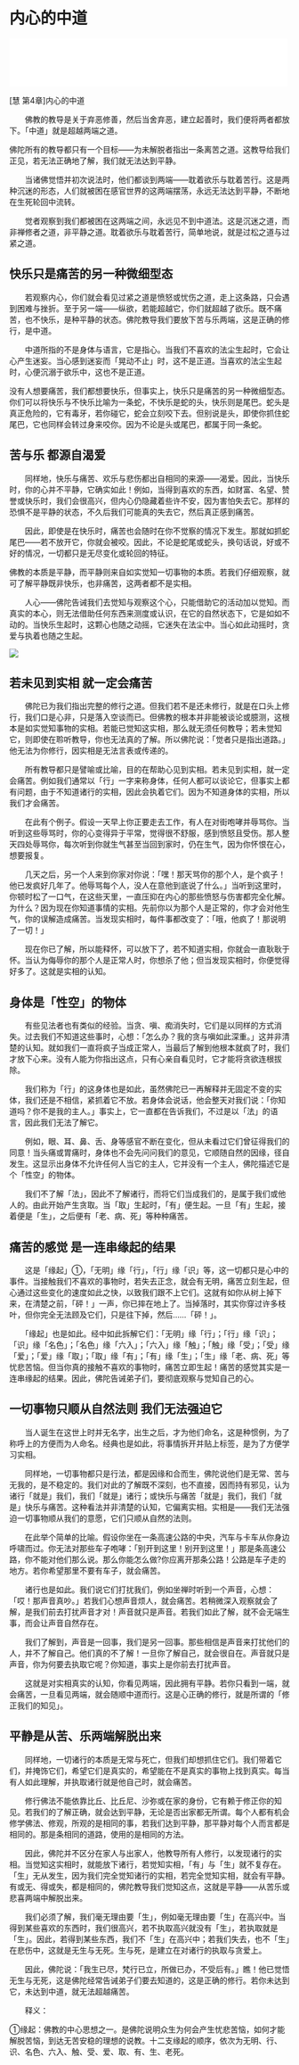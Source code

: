 # 内心的中道

<iframe frameborder="0" marginwidth="0" marginheight="0" width=500 height=86 src="./mp3/50-0.mp3"></iframe>

[慧 第4章]内心的中道

　　佛教的教导是关于弃恶修善，然后当舍弃恶，建立起善时，我们便将两者都放下。「中道」就是超越两端之道。

佛陀所有的教导都只有一个目标——为未解脱者指出一条离苦之道。这教导给我们正见，若无法正确地了解，我们就无法达到平静。

　　当诸佛觉悟并初次说法时，他们都谈到两端——耽着欲乐与耽着苦行。这是两种沉迷的形态，人们就被困在感官世界的这两端摆荡，永远无法达到平静，不断地在生死轮回中流转。

　　觉者观察到我们都被困在这两端之间，永远见不到中道法。这是沉迷之道，而非禅修者之道，非平静之道。耽着欲乐与耽着苦行，简单地说，就是过松之道与过紧之道。

 

## 快乐只是痛苦的另一种微细型态

 

　　若观察内心，你们就会看见过紧之道是愤怒或忧伤之道，走上这条路，只会遇到困难与挫折。至于另一端——纵欲，若能超越它，你们就超越了欲乐。既不痛苦，也不快乐，是种平静的状态。佛陀教导我们要放下苦与乐两端，这是正确的修行，是中道。

　　中道所指的不是身体与语言，它是指心。当我们不喜欢的法尘生起时，它会让心产生迷妄。当心感到迷妄而「晃动不止」时，这不是正道。当喜欢的法尘生起时，心便沉溺于欲乐中，这也不是正道。

没有人想要痛苦，我们都想要快乐，但事实上，快乐只是痛苦的另一种微细型态。你们可以将快乐与不快乐比喻为一条蛇，不快乐是蛇的头，快乐则是尾巴。蛇头是真正危险的，它有毒牙，若你碰它，蛇会立刻咬下去。但别说是头，即使你抓住蛇尾巴，它也同样会转过身来咬你。因为不论是头或尾巴，都属于同一条蛇。

 

## 苦与乐 都源自渴爱

 

　　同样地，快乐与痛苦、欢乐与悲伤都出自相同的来源——渴爱。因此，当快乐时，你的心并不平静，它确实如此！例如，当得到喜欢的东西，如财富、名望、赞誉或快乐时，我们会很高兴，但内心仍隐藏着些许不安，因为害怕失去它。那样的恐惧不是平静的状态，不久后我们可能真的失去它，然后真正感到痛苦。

　　因此，即使是在快乐时，痛苦也会随时在你不觉察的情况下发生。那就如抓蛇尾巴——若不放开它，你就会被咬。因此，不论是蛇尾或蛇头，换句话说，好或不好的情况，一切都只是无尽变化或轮回的特征。

佛教的本质是平静，而平静则来自如实觉知一切事物的本质。若我们仔细观察，就可了解平静既非快乐，也非痛苦，这两者都不是实相。

　　人心——佛陀告诫我们去觉知与观察这个心，只能借助它的活动加以觉知。而真实的本心，则无法借助任何东西来测度或认识，在它的自然状态下，它是如如不动的。当快乐生起时，这颗心也随之动摇，它迷失在法尘中。当心如此动摇时，贪爱与执着也随之生起。

![](./img/50-0.webp)

 

## 若未见到实相 就一定会痛苦

 

　　佛陀已为我们指出完整的修行之道。但我们若不是还未修行，就是在口头上修行，我们口是心非，只是落入空谈而已。但佛教的根本并非能被谈论或臆测，这根本是如实觉知事物的实相。若能已觉知这实相，那么就无须任何教导；若未觉知它，则即使在聆听教导，你也无法真的了解。所以佛陀说：「觉者只是指出道路。」他无法为你修行，因实相是无法言表或传递的。

　　所有教导都只是譬喻或比喻，目的在帮助心见到实相。若未见到实相，就一定会痛苦。例如我们通常以「行」一字来称身体，任何人都可以谈论它，但事实上都有问题，由于不知道诸行的实相，因此会执着它们。因为不知道身体的实相，所以我们才会痛苦。

　　在此有个例子。假设一天早上你正要走去工作，有人在对街咆哮并辱骂你。当听到这些辱骂时，你的心变得异于平常，觉得很不舒服，感到愤怒且受伤。那人整天四处辱骂你，每次听到你就生气甚至当回到家时，仍在生气，因为你怀恨在心，想要报复。

　　几天之后，另一个人来到你家对你说：「嘿！那天骂你的那个人，是个疯子！他已发疯好几年了。他辱骂每个人，没人在意他到底说了什么。」当听到这里时，你顿时松了一口气，在这些天里，一直压抑在内心的那些愤怒与伤害都完全化解。为什么？因为现在你知道事情的实相。先前你以为那个人是正常的，你才会对他生气，你的误解造成痛苦。当发现实相时，每件事都改变了：「哦，他疯了！那说明了一切！」

　　现在你已了解，所以能释怀，可以放下了，若不知道实相，你就会一直耿耿于怀。当认为侮辱你的那个人是正常人时，你想杀了他；但当发现实相时，你便觉得好多了。这就是实相的认知。

 

## 身体是「性空」的物体

 

　　有些见法者也有类似的经验。当贪、嗔、痴消失时，它们是以同样的方式消失。过去我们不知道这些事时，心想：「怎么办？我的贪与嗔如此深重。」这并非清楚的认知。就如我们一直将疯子当成正常人，当最后了解到他根本就疯了时，我们才放下心来。没有人能为你指出这点，只有心亲自看见时，它才能将贪欲连根拔除。

　　我们称为「行」的这身体也是如此，虽然佛陀已一再解释并无固定不变的实体，我们还是不相信，紧抓着它不放。若身体会说话，他会整天对我们说：「你知道吗？你不是我的主人。」事实上，它一直都在告诉我们，不过是以「法」的语言，因此我们无法了解它。

　　例如，眼、耳、鼻、舌、身等感官不断在变化，但从未看过它们曾征得我们的同意！当头痛或胃痛时，身体也不会先问问我们的意见，它顺随自然的因缘，径自发生。这显示出身体不允许任何人当它的主人，它并没有一个主人，佛陀描述它是个「性空」的物体。

　　我们不了解「法」，因此不了解诸行，而将它们当成我们的，是属于我们或他人的。由此开始产生贪取。当「取」生起时，「有」便生起。一旦「有」生起，接着便是「生」，之后便有「老、病、死」等种种痛苦。

 

## 痛苦的感觉 是一连串缘起的结果

 

　　这是「缘起」①，「无明」缘「行」，「行」缘「识」等，这一切都只是心中的事件。当接触我们不喜欢的事物时，若失去正念，就会有无明，痛苦立刻生起，但心通过这些变化的速度如此之快，以致我们跟不上它们。这就有如你从树上掉下来，在清楚之前，「砰！」一声，你已摔在地上了。当掉落时，其实你穿过许多枝叶，但你完全无法顾及它们，只是往下掉，然后……「砰！」。

　　「缘起」也是如此。经中如此拆解它们：「无明」缘「行」；「行」缘「识」；「识」缘「名色」；「名色」缘「六入」；「六入」缘「触」；「触」缘「受」；「受」缘「爱」；「爱」缘「取」；「取」缘「有」；「有」缘「生」；「生」缘「老、病、死」等忧悲苦恼。但当你真的接触不喜欢的事物时，痛苦立即生起！痛苦的感觉其实是一连串缘起的结果。因此，佛陀告诫弟子们，要彻底观察与觉知自己的心。

 

## 一切事物只顺从自然法则 我们无法强迫它

 

　　当人诞生在这世上时并无名字，出生之后，才为他们命名，这是种惯例，为了称呼上的方便而为人命名。经典也是如此，将事情拆开并贴上标签，是为了方便学习实相。

　　同样地，一切事物都只是行法，都是因缘和合而生，佛陀说他们是无常、苦与无我的，是不稳定的。我们对此的了解既不深刻，也不直接，因而持有邪见，认为诸行「就是」我们，我们「就是」诸行；或快乐与痛苦「就是」我们，我们「就是」快乐与痛苦。这种看法并非清楚的认知，它偏离实相。实相是——我们无法强迫一切事物顺从我们的意愿，它们只顺从自然的法则。

　　在此举个简单的比喻。假设你坐在一条高速公路的中央，汽车与卡车从你身边呼啸而过。你无法对那些车子咆哮：「别开到这里！别开到这里！」那是条高速公路，你不能对他们那么说。那么你能怎么做?你应离开那条公路！公路是车子走的地方。若你希望那里不要有车子，就会痛苦。

　　诸行也是如此。我们说它们打扰我们，例如坐禅时听到一个声音，心想：「哎！那声音真吵。」若我们心想声音烦人，就会痛苦。若稍微深入观察就会了解，是我们前去打扰声音才对！声音就只是声音。若我们如此了解，就不会无端生事，而会让声音自然存在。

　　我们了解到，声音是一回事，我们是另一回事。那些相信是声音来打扰他们的人，并不了解自己。他们真的不了解！一旦你了解自己，就会很自在。声音就只是声音，你为何要去执取它呢？你知道，事实上是你前去打扰声音。

　　这就是对实相真实的认知，你看见两端，因此拥有平静。若你只看到一端，就会痛苦，一旦看见两端，就会随顺中道而行。这是心正确的修行，就是所谓的「修正我们的知见」。

 

## 平静是从苦、乐两端解脱出来

 

　　同样地，一切诸行的本质是无常与死亡，但我们却想抓住它们。我们带着它们，并掩饰它们，希望它们是真实的，希望能在不是真实的事物上找到真实。每当有人如此理解，并执取诸行就是他自己时，就会痛苦。

　　修行佛法不能依靠比丘、比丘尼、沙弥或在家的身份，它有赖于修正你的知见。若我们的了解正确，就会达到平静，无论是否出家都无所谓。每个人都有机会修学佛法、修观，所观的是相同的事，若我们达到平静，那平静对每个人而言都是相同的。那是条相同的道路，使用的是相同的方法。

　　因此，佛陀并不区分在家人与出家人，他教导所有人修行，以发现诸行的实相。当觉知这实相时，就能放下诸行，若觉知实相，「有」与「生」就不复存在。「生」无从发生，因为我们完全觉知诸行的实相，若完全觉知实相，就会有平静。有或无、得或失，都是相同的，佛陀教导我们觉知这点，这就是平静——从苦乐或悲喜两端中解脱出来。

　　我们必须了解，我们毫无理由要「生」，例如毫无理由要「生」在高兴中。当得到某些喜欢的东西时，我们很高兴，若不执取高兴就没有「生」，若执取就是「生」。因此，若得到某些东西，我们不「生」在高兴中；若我们失去，也不「生」在悲伤中，这就是无生与无死。生与死，是建立在对诸行的执取与贪爱上。

　　因此，佛陀说：「我生已尽，梵行已立，所做已办，不受后有。」瞧！他已觉悟无生与无死，这是佛陀经常告诫弟子们要去知道的，这是正确的修行。若你未达到它，未达到中道，就无法超越痛苦。

 

　　释义：

①缘起：佛教的中心思想之一。是佛陀说明众生为何会产生忧悲苦恼，如何才能解脱苦恼，到达无苦安稳的理想的说教。十二支缘起的顺序，依次为无明、行、识、名色、六入、触、受、爱、取、有、生、老死。

 
